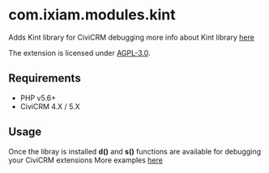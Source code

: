 # com.ixiam.modules.kint

Adds Kint library for CiviCRM debugging
more info about Kint library [here](https://kint-php.github.io/kint/)

The extension is licensed under [AGPL-3.0](LICENSE.txt).

## Requirements

* PHP v5.6+
* CiviCRM 4.X / 5.X

## Usage

Once the libray is installed **d()** and **s()** functions are available for debugging your CiviCRM extensions
More examples [here](https://kint-php.github.io/kint/#use)
